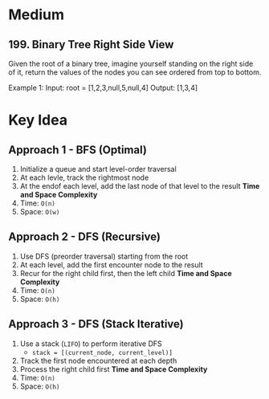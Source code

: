# Medium
## 199. Binary Tree Right Side View
Given the root of a binary tree, imagine yourself standing on the right side of it, return the values of the nodes you can see ordered from top to bottom.

Example 1:
Input: root = [1,2,3,null,5,null,4]
Output: [1,3,4]

# Key Idea
## Approach 1 - BFS (Optimal)
1. Initialize a queue and start level-order traversal
2. At each levle, track the rightmost node
3. At the endof each level, add the last node of that level to the result
**Time and Space Complexity**
1. Time: `O(n)`
2. Space: `O(w)`

## Approach 2 - DFS (Recursive)
1. Use DFS (preorder traversal) starting from the root
2. At each level, add the first encounter node to the result
3. Recur for the right child first, then the left child
**Time and Space Complexity**
1. Time: `O(n)`
2. Space: `O(h)`

## Approach 3 - DFS (Stack Iterative)
1. Use a stack (`LIFO`) to perform iterative DFS
    - `stack = [(current_node, current_level)]`
2. Track the first node encountered at each depth
3. Process the right child first 
**Time and Space Complexity**
1. Time: `O(n)`
2. Space: `O(h)`

